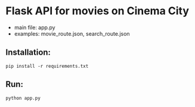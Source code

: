 # Flask API for movies on Cinema City

- main file: app.py
- examples: movie_route.json, search_route.json

## Installation:

```
pip install -r requirements.txt
```

## Run:

```
python app.py
```